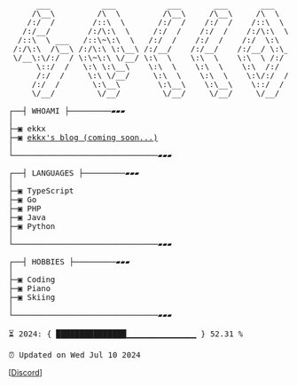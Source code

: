 <pre>
      ___           ___           ___       ___       ___
     /\__\         /\  \         /\__\     /\__\     /\  \
    /:/  /        /::\  \       /:/  /    /:/  /    /::\  \
   /:/__/        /:/\:\  \     /:/  /    /:/  /    /:/\:\  \
  /::\  \ ___   /::\~\:\  \   /:/  /    /:/  /    /:/  \:\  \
 /:/\:\  /\__\ /:/\:\ \:\__\ /:/__/    /:/__/    /:/__/ \:\__\
 \/__\:\/:/  / \:\~\:\ \/__/ \:\  \    \:\  \    \:\  \ /:/  /
      \::/  /   \:\ \:\__\    \:\  \    \:\  \    \:\  /:/  /
      /:/  /     \:\ \/__/     \:\  \    \:\  \    \:\/:/  /
     /:/  /       \:\__\        \:\__\    \:\__\    \::/  /
     \/__/         \/__/         \/__/     \/__/     \/__/

┌──┤ WHOAMI ├─────────▰▰▰
│
├─▣ ekkx
├─▣ <a href="https://ekkxy.com">ekkx's blog (coming soon...)</a>
│
└───────────────────────────────▰▰▰

┌──┤ LANGUAGES ├─────────▰▰▰
│
├─▣ TypeScript
├─▣ Go
├─▣ PHP
├─▣ Java
├─▣ Python
│
└───────────────────────────────▰▰▰

┌──┤ HOBBIES ├─────────▰▰▰
│
├─▣ Coding
├─▣ Piano
├─▣ Skiing
│
└───────────────────────────────▰▰▰

⏳ 2024: { ███████████████▁▁▁▁▁▁▁▁▁▁▁▁▁▁▁ } 52.31 %

⏰ Updated on Wed Jul 10 2024
</pre>

[[Discord](https://discord.com/users/343966734203617283)]

